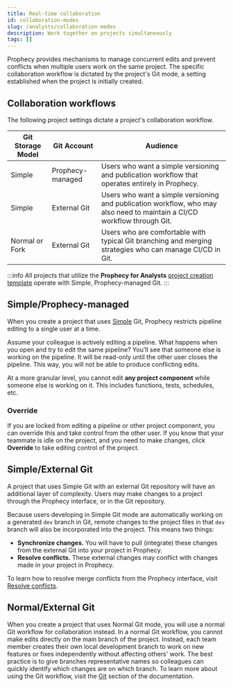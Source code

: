 ```yaml
---
title: Real-time collaboration
id: collaboration-modes
slug: /analysts/collaboration-modes
description: Work together on projects simultaneously
tags: []
---
```


Prophecy provides mechanisms to manage concurrent edits and prevent conflicts when multiple users work on the same project. The specific collaboration workflow is dictated by the project's Git mode, a setting established when the project is initially created.

## Collaboration workflows

The following project settings dictate a project's collaboration workflow.

| Git Storage Model | Git Account      | Audience                                                                                                                 |
| ----------------- | ---------------- | ------------------------------------------------------------------------------------------------------------------------ |
| Simple            | Prophecy-managed | Users who want a simple versioning and publication workflow that operates entirely in Prophecy.                          |
| Simple            | External Git     | Users who want a simple versioning and publication workflow, who may also need to maintain a CI/CD workflow through Git. |
| Normal or Fork    | External Git     | Users who are comfortable with typical Git branching and merging strategies who can manage CI/CD in Git.                 |

:::info
All projects that utilize the **Prophecy for Analysts** [project creation template](/administration/project-types/project-creation-template) operate with Simple, Prophecy-managed Git.
:::

## Simple/Prophecy-managed

When you create a project that uses [Simple](docs/analysts/version-control/version-control.md) Git, Prophecy restricts pipeline editing to a single user at a time.

Assume your colleague is actively editing a pipeline. What happens when you open and try to edit the same pipeline? You'll see that someone else is working on the pipeline. It will be read-only until the other user closes the pipeline. This way, you will not be able to produce conflicting edits.

At a more granular level, you cannot edit **any project component** while someone else is working on it. This includes functions, tests, schedules, etc.

### Override

If you are locked from editing a pipeline or other project component, you can override this and take control from the other user. If you know that your teammate is idle on the project, and you need to make changes, click **Override** to take editing control of the project.

## Simple/External Git

A project that uses Simple Git with an external Git repository will have an additional layer of complexity. Users may make changes to a project through the Prophecy interface, or in the Git repository.

Because users developing in Simple Git mode are automatically working on a generated `dev` branch in Git, remote changes to the project files in that `dev` branch will also be incorporated into the project. This means two things:

- **Synchronize changes.** You will have to pull (integrate) these changes from the external Git into your project in Prophecy.
- **Resolve conflicts.** These external changes may conflict with changes made in your project in Prophecy.

To learn how to resolve merge conflicts from the Prophecy interface, visit [Resolve conflicts](/engineers/resolve-git-conflicts).

## Normal/External Git

When you create a project that uses Normal Git mode, you will use a normal Git workflow for collaboration instead. In a normal Git workflow, you cannot make edits directly on the main branch of the project. Instead, each team member creates their own local development branch to work on new features or fixes independently without affecting others' work. The best practice is to give branches representative names so colleagues can quickly identify which changes are on which branch. To learn more about using the Git workflow, visit the [Git](/engineers/git) section of the documentation.

